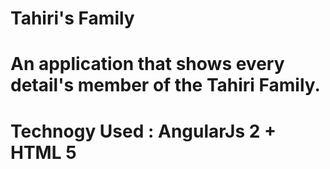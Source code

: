 # Tahiri's Family 
# An application that shows every detail's member of the Tahiri Family.
# Technogy Used : AngularJs 2 + HTML 5